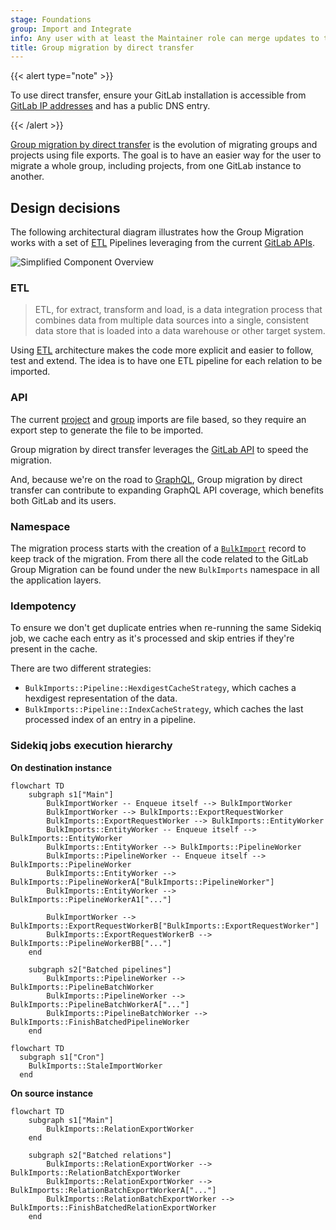 ```yaml
---
stage: Foundations
group: Import and Integrate
info: Any user with at least the Maintainer role can merge updates to this content. For details, see https://docs.gitlab.com/development/development_processes/#development-guidelines-review.
title: Group migration by direct transfer
---
```


{{< alert type="note" >}}

To use direct transfer, ensure your GitLab installation is accessible from
[GitLab IP addresses](../user/gitlab_com/_index.md#ip-range) and has a public DNS entry.

{{< /alert >}}

[Group migration by direct transfer](../user/group/import/_index.md) is the
evolution of migrating groups and projects using file exports. The goal is to have an easier way for the user to migrate a whole group,
including projects, from one GitLab instance to another.

## Design decisions

The following architectural diagram illustrates how the Group Migration
works with a set of [ETL](#etl) Pipelines leveraging from the current [GitLab APIs](#api).

![Simplified Component Overview](img/bulk_imports_overview_v13_7.png)

### ETL

<!-- Direct quote from the IBM URL link -->

> ETL, for extract, transform and load, is a data integration process that
> combines data from multiple data sources into a single, consistent data store
> that is loaded into a data warehouse or other target system.

Using [ETL](https://www.ibm.com/think/topics/etl) architecture makes the code more explicit and easier to follow, test and extend. The
idea is to have one ETL pipeline for each relation to be imported.

### API

The current [project](../user/project/settings/import_export.md#migrate-projects-by-uploading-an-export-file) and
[group](../user/project/settings/import_export.md#migrate-groups-by-uploading-an-export-file-deprecated) imports are file based, so
they require an export step to generate the file to be imported.

Group migration by direct transfer leverages the [GitLab API](../api/rest/_index.md) to speed the migration.

And, because we're on the road to [GraphQL](../api/graphql/_index.md),
Group migration by direct transfer can contribute to expanding GraphQL API coverage, which benefits both GitLab
and its users.

### Namespace

The migration process starts with the creation of a [`BulkImport`](https://gitlab.com/gitlab-org/gitlab/-/blob/master/app/models/bulk_import.rb)
record to keep track of the migration. From there all the code related to the
GitLab Group Migration can be found under the new `BulkImports` namespace in all the application layers.

### Idempotency

To ensure we don't get duplicate entries when re-running the same Sidekiq job, we cache each entry as it's processed and skip entries if they're present in the cache.

There are two different strategies:

- `BulkImports::Pipeline::HexdigestCacheStrategy`, which caches a hexdigest representation of the data.
- `BulkImports::Pipeline::IndexCacheStrategy`, which caches the last processed index of an entry in a pipeline.

### Sidekiq jobs execution hierarchy

**On destination instance**

```mermaid
flowchart TD
    subgraph s1["Main"]
        BulkImportWorker -- Enqueue itself --> BulkImportWorker
        BulkImportWorker --> BulkImports::ExportRequestWorker
        BulkImports::ExportRequestWorker --> BulkImports::EntityWorker
        BulkImports::EntityWorker -- Enqueue itself --> BulkImports::EntityWorker
        BulkImports::EntityWorker --> BulkImports::PipelineWorker
        BulkImports::PipelineWorker -- Enqueue itself --> BulkImports::PipelineWorker
        BulkImports::EntityWorker --> BulkImports::PipelineWorkerA["BulkImports::PipelineWorker"]
        BulkImports::EntityWorker --> BulkImports::PipelineWorkerA1["..."]

        BulkImportWorker --> BulkImports::ExportRequestWorkerB["BulkImports::ExportRequestWorker"]
        BulkImports::ExportRequestWorkerB --> BulkImports::PipelineWorkerBB["..."]
    end

    subgraph s2["Batched pipelines"]
        BulkImports::PipelineWorker --> BulkImports::PipelineBatchWorker
        BulkImports::PipelineWorker --> BulkImports::PipelineBatchWorkerA["..."]
        BulkImports::PipelineBatchWorker --> BulkImports::FinishBatchedPipelineWorker
    end
```

```mermaid
flowchart TD
  subgraph s1["Cron"]
    BulkImports::StaleImportWorker
  end
```

**On source instance**

```mermaid
flowchart TD
    subgraph s1["Main"]
        BulkImports::RelationExportWorker
    end

    subgraph s2["Batched relations"]
        BulkImports::RelationExportWorker --> BulkImports::RelationBatchExportWorker
        BulkImports::RelationExportWorker --> BulkImports::RelationBatchExportWorkerA["..."]
        BulkImports::RelationBatchExportWorker --> BulkImports::FinishBatchedRelationExportWorker
    end
```
